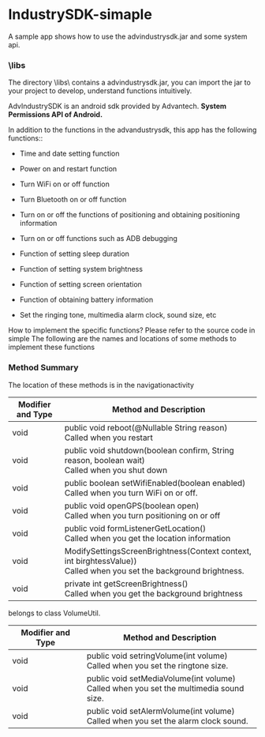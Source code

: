 # IndustrySDK-simaple

A sample app shows how to use the advindustrysdk.jar and some system api.

### \libs
The directory \libs\ contains a advindustrysdk.jar, you can import the jar to your project to develop, understand functions intuitively.  


AdvIndustrySDK is an android sdk provided by Advantech. **System Permissions API of Android.**

In addition to the functions in the advandustrysdk, this app has the following functions::
  
- Time and date setting function

- Power on and restart function

- Turn WiFi on or off  function

- Turn Bluetooth on or off function

- Turn on or off the functions of positioning and obtaining positioning information

- Turn on or off functions such as ADB debugging

- Function of setting sleep duration

- Function of setting system brightness

- Function of setting screen orientation

- Function of obtaining battery information

- Set the ringing tone, multimedia alarm clock, sound size, etc


How to implement the specific functions? Please refer to the source code in simple
The following are the names and locations of some methods to implement these functions

### Method Summary

The location of these methods is in the navigationactivity

| Modifier and Type | Method and Description                                       |
| ----------------- | ------------------------------------------------------------ |
| void              | public void reboot(@Nullable String reason)<br />Called when you restart |
| void              | public void shutdown(boolean confirm, String reason, boolean wait)<br />Called when you shut down|
| void              | public boolean setWifiEnabled(boolean enabled)<br />Called when you turn WiFi on or off. |
| void              | public void openGPS(boolean open)<br />Called when you turn positioning on or off |
| void              | public void formListenerGetLocation()<br />Called when you get the location information |
| void              | ModifySettingsScreenBrightness(Context context, int birghtessValue))<br />Called when you set the background brightness. |
| void              | private int getScreenBrightness()<br />Called when you get the background brightness |


belongs to class VolumeUtil.

| Modifier and Type | Method and Description                                       |
| ----------------- | ------------------------------------------------------------ |
| void              | public void setringVolume(int volume)<br />Called when you set the ringtone size. |
| void              | public void setMediaVolume(int volume)<br />Called when you set the multimedia sound size. |
| void              | public void setAlermVolume(int volume)<br />Called when you set the alarm clock sound. |


